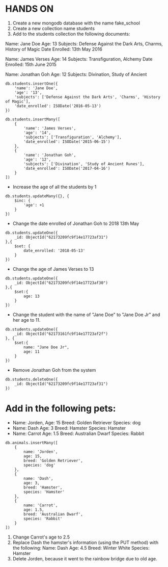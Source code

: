 # HANDS ON
1. Create a new mongodb database with the name fake_school
2. Create a new collection name students
3. Add to the students collection the following documents:

Name: Jane Doe
Age: 13
Subjects: Defense Against the Dark Arts, Charms, History of Magic
Date Enrolled: 13th May 2016

Name: James Verses
Age: 14
Subjects: Transfiguration, Alchemy
Date Enrolled: 15th June 2015

Name: Jonathan Goh
Age: 12
Subjects: Divination, Study of Ancient 

```
db.students.insertOne({
    'name': 'Jane Doe',
    'age': '13',
    'subjects': ['Defense Against the Dark Arts', 'Charms', 'History of Magic'],
    'date_enrolled': ISODate('2016-05-13')
})

db.students.insertMany([
    {
        'name': 'James Verses',
        'age': '14',
        'subjects': ['Transfiguration', 'Alchemy'],
        'date_enrolled': ISODate('2015-06-15')
    },
    {
        'name': 'Jonathan Goh',
        'age': '12',
        'subjects': ['Divination', 'Study of Ancient Runes'],
        'date_enrolled': ISODate('2017-04-16')
    }
])
```

* Increase the age of all the students by 1
```
db.students.updateMany({}, {
    $inc: {
        'age': +1
    }
})
```
* Change the date enrolled of Jonathan Goh to 2018 13th May
```
db.students.updateOne({
    _id: ObjectId("62173209fc9f14e17723af31")
},{
    $set: {
        date_enrolled: '2018-05-13'
    }
})
```
* Change the age of James Verses to 13
```
db.students.updateOne({
    _id: ObjectId("62173209fc9f14e17723af30")
},{
    $set:{
        age: 13
    } 
})
```
* Change the student with the name of "Jane Doe" to "Jane Doe Jr" and her age to 11.
```
db.students.updateOne({
    _id: ObjectId("62173161fc9f14e17723af2f")
}, {
    $set:{
        name: "Jane Doe Jr",
        age: 11
    } 
})
```
* Remove Jonathan Goh from the system
```
db.students.deleteOne({
    _id: ObjectId("62173209fc9f14e17723af31")
})
```

# Add in the following pets:
* Name: Jorden, Age: 15 Breed: Golden Retriever Species: dog 
* Name: Dash Age: 3 Breed: Hamster Species: Hamster
* Name: Carrot Age: 1.5 Breed: Australian Dwarf Species: Rabbit
```
db.animals.insertMany([
    {
        name: 'Jorden',
        age: 15,
        breed: 'Golden Retriever',
        species: 'dog'
    },
    {
        name: 'Dash',
        age: 3,
        breed: 'Hamster',
        species: 'Hamster'
    },
    {
        name: 'Carrot',
        age: 1.5,
        breed: 'Australian Dwarf',
        species: 'Rabbit'
    }
])
```

1. Change Carrot's age to 2.5
2. Replace Dash the hamster's information (using the PUT method) with the following:
Name: Dash Age: 4.5 Breed: Winter White Species: Hamster 
3. Delete Jorden, because it went to the rainbow bridge due to old age.